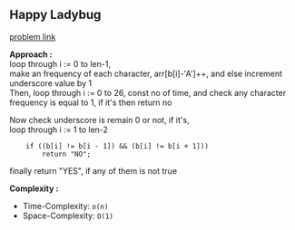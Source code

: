 ## Happy Ladybug

[problem link](https://www.hackerrank.com/challenges/happy-ladybugs/problem)

**Approach :**<br>
loop through i := 0 to len-1,<br>
make an frequency of each character, arr[b[i]-'A']++, and else increment underscore value by 1<br>
Then, loop through i := 0 to 26, const no of time, and check any character frequency is equal to 1, if it's then return no<br>

Now check underscore is remain 0 or not, if it's,<br>
loop through i := 1 to len-2<br>

```
    if ((b[i] != b[i - 1]) && (b[i] != b[i + 1]))
        return "NO";
```

finally return "YES", if any of them is not true<br>

**Complexity :**<br>

- Time-Complexity: `o(n)`
- Space-Complexity: `O(1)`
